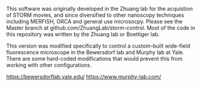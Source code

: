 This software was originally developed in the Zhuang lab for the acquistion of STORM movies, and since diversified to other nanoscopy techniques including MERFISH, ORCA and general use microsocpy. Please see the Master branch at github.com/ZhuangLab/storm-control. Most of the code in this repository was written by the Zhuang lab or Boettiger lab.

This version was modified specifically to control a custom-built wide-field fluorescence microscope in the Bewersdorf lab and Murphy lab at Yale. There are some hard-coded modifications that would prevent this from working with other configurations. 

https://bewersdorflab.yale.edu/
https://www.murphy-lab.com/
